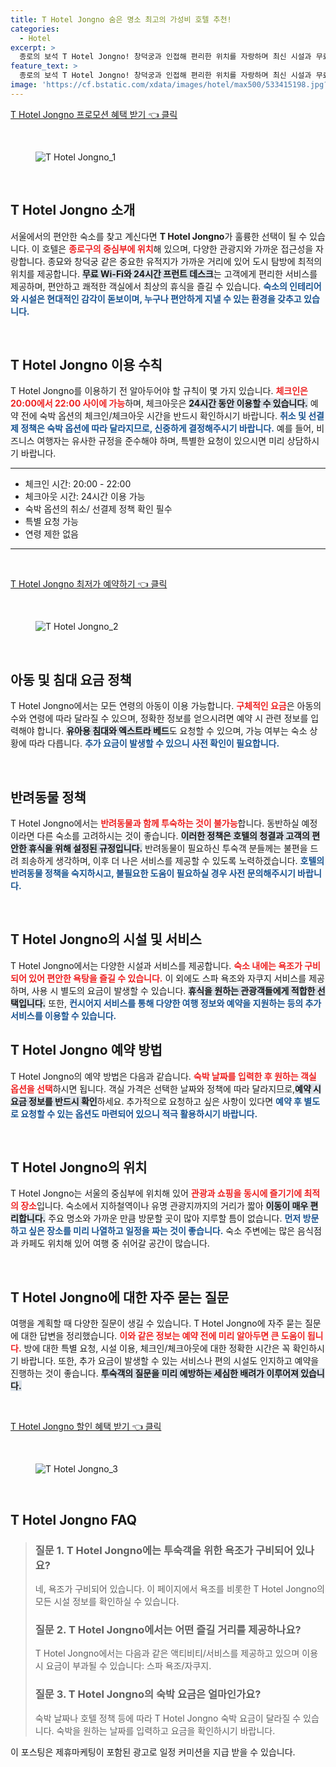 ```yaml
---
title: T Hotel Jongno 숨은 명소 최고의 가성비 호텔 추천!
categories:
  - Hotel
excerpt: >
  종로의 보석 T Hotel Jongno! 창덕궁과 인접해 편리한 위치를 자랑하며 최신 시설과 무료 WiFi로 완벽한 휴식을 제공합니다. 가족과의 행복한 순간을 위해 모든 연령의 아동이 환영받으며 특별한 숙박 경험을 원한다면 지금 바로 예약하세요!
feature_text: >
  종로의 보석 T Hotel Jongno! 창덕궁과 인접해 편리한 위치를 자랑하며 최신 시설과 무료 WiFi로 완벽한 휴식을 제공합니다. 가족과의 행복한 순간을 위해 모든 연령의 아동이 환영받으며 특별한 숙박 경험을 원한다면 지금 바로 예약하세요!
image: 'https://cf.bstatic.com/xdata/images/hotel/max500/533415198.jpg?k=6179573d8c31a902b48ea05481e73ad3e2e4fe8f07ff17e0bd686f436c2c3efa&o=&hp=1'
---
```


<p><a class="modoo-button" href="https://tinyurl.com/29v2dyyb" rel="nofollow noopener">T Hotel Jongno 프로모션 혜택 받기 👈 클릭</a></p><br/>
<figure class="image"><img alt="T Hotel Jongno_1" src="https://cf.bstatic.com/xdata/images/hotel/max1024x768/533415194.jpg?k=a8b91286797bf9870dc597d68ffcad3859b3fcc6af69d5d34e13f10194837f98&amp;o=&amp;hp=1"/></figure><br/>

<h2 data-ke-size="size26" id="T_Hotel_Jongno_소개">T Hotel Jongno 소개</h2>
<p data-ke-size="size16">서울에서의 편안한 숙소를 찾고 계신다면 <b>T Hotel Jongno</b>가 훌륭한 선택이 될 수 있습니다. 이 호텔은 <b><span style="color: #ee2323;">종로구의 중심부에 위치</span></b>해 있으며, 다양한 관광지와 가까운 접근성을 자랑합니다. 종묘와 창덕궁 같은 중요한 유적지가 가까운 거리에 있어 도시 탐방에 최적의 위치를 제공합니다. <b><span style="background-color: #21538527;">무료 Wi-Fi와 24시간 프런트 데스크</span></b>는 고객에게 편리한 서비스를 제공하며, 편안하고 쾌적한 객실에서 최상의 휴식을 즐길 수 있습니다. <b><span style="color: #1a5490;">숙소의 인테리어와 시설은 현대적인 감각이 돋보이며, 누구나 편안하게 지낼 수 있는 환경을 갖추고 있습니다.</span></b></p>
<p data-ke-size="size16"> </p>
<h2 data-ke-size="size23" id="이용수칙_안내">T Hotel Jongno 이용 수칙</h2>
<p data-ke-size="size16">T Hotel Jongno를 이용하기 전 알아두어야 할 규칙이 몇 가지 있습니다. <b><span style="color: #ee2323;">체크인은 20:00에서 22:00 사이에 가능</span></b>하며, 체크아웃은 <b><span style="background-color: #21538527;">24시간 동안 이용할 수 있습니다.</span></b> 예약 전에 숙박 옵션의 체크인/체크아웃 시간을 반드시 확인하시기 바랍니다. <b><span style="color: #1a5490;">취소 및 선결제 정책은 숙박 옵션에 따라 달라지므로, 신중하게 결정해주시기 바랍니다.</span></b> 예를 들어, 비즈니스 여행자는 유사한 규정을 준수해야 하며, 특별한 요청이 있으시면 미리 상담하시기 바랍니다.</p>
<hr contenteditable="false" data-ke-style="style5" data-ke-type="horizontalRule"/>
<ul data-ke-list-type="disc" style="list-style-type: disc;">
<li>체크인 시간: 20:00 - 22:00</li>
<li>체크아웃 시간: 24시간 이용 가능</li>
<li>숙박 옵션의 취소/ 선결제 정책 확인 필수</li>
<li>특별 요청 가능</li>
<li>연령 제한 없음</li>
</ul>
<hr contenteditable="false" data-ke-style="style5" data-ke-type="horizontalRule"/>
<p data-ke-size="size16"> </p>
<p><a class="modoo-button" href="https://tinyurl.com/29v2dyyb" rel="nofollow noopener">T Hotel Jongno 최저가 예약하기 👈 클릭</a></p><br/>
<figure class="image"><img alt="T Hotel Jongno_2" src="https://cf.bstatic.com/xdata/images/hotel/max500/533415198.jpg?k=6179573d8c31a902b48ea05481e73ad3e2e4fe8f07ff17e0bd686f436c2c3efa&amp;o=&amp;hp=1"/></figure><br/>
<h2 data-ke-size="size23" id="아동_및_침대_요금_정책">아동 및 침대 요금 정책</h2>
<p data-ke-size="size16">T Hotel Jongno에서는 모든 연령의 아동이 이용 가능합니다. <b><span style="color: #ee2323;">구체적인 요금</span></b>은 아동의 수와 연령에 따라 달라질 수 있으며, 정확한 정보를 얻으시려면 예약 시 관련 정보를 입력해야 합니다. <b><span style="background-color: #21538527;">유아용 침대와 엑스트라 베드</span></b>도 요청할 수 있으며, 가능 여부는 숙소 상황에 따라 다릅니다. <b><span style="color: #1a5490;">추가 요금이 발생할 수 있으니 사전 확인이 필요합니다.</span></b></p>
<p data-ke-size="size16"> </p>
<h2 data-ke-size="size23" id="반려동물_정책">반려동물 정책</h2>
<p data-ke-size="size16">T Hotel Jongno에서는 <b><span style="color: #ee2323;">반려동물과 함께 투숙하는 것이 불가능</span></b>합니다. 동반하실 예정이라면 다른 숙소를 고려하시는 것이 좋습니다. <b><span style="background-color: #21538527;">이러한 정책은 호텔의 청결과 고객의 편안한 휴식을 위해 설정된 규정입니다.</span></b> 반려동물이 필요하신 투숙객 분들께는 불편을 드려 죄송하게 생각하며, 이후 더 나은 서비스를 제공할 수 있도록 노력하겠습니다. <b><span style="color: #1a5490;">호텔의 반려동물 정책을 숙지하시고, 불필요한 도움이 필요하실 경우 사전 문의해주시기 바랍니다.</span></b></p>
<p data-ke-size="size16"> </p>
<h2 data-ke-size="size23" id="시설_및_서비스">T Hotel Jongno의 시설 및 서비스</h2>
<p data-ke-size="size16">T Hotel Jongno에서는 다양한 시설과 서비스를 제공합니다. <b><span style="color: #ee2323;">숙소 내에는 욕조가 구비되어 있어 편안한 욕탕을 즐길 수 있습니다.</span></b> 이 외에도 스파 욕조와 자쿠지 서비스를 제공하며, 사용 시 별도의 요금이 발생할 수 있습니다. <b><span style="background-color: #21538527;">휴식을 원하는 관광객들에게 적합한 선택입니다.</span></b> 또한, <b><span style="color: #1a5490;">컨시어지 서비스를 통해 다양한 여행 정보와 예약을 지원하는 등의 추가 서비스를 이용할 수 있습니다.</span></b></p>
<h2 data-ke-size="size23" id="예약_방법">T Hotel Jongno 예약 방법</h2>
<p data-ke-size="size16">T Hotel Jongno의 예약 방법은 다음과 같습니다. <b><span style="color: #ee2323;">숙박 날짜를 입력한 후 원하는 객실 옵션을 선택</span></b>하시면 됩니다. 객실 가격은 선택한 날짜와 정책에 따라 달라지므로,<b><span style="background-color: #21538527;">예약 시 요금 정보를 반드시 확인</span></b>하세요. 추가적으로 요청하고 싶은 사항이 있다면 <b><span style="color: #1a5490;">예약 후 별도로 요청할 수 있는 옵션도 마련되어 있으니 적극 활용하시기 바랍니다.</span></b></p>
<p data-ke-size="size16"> </p>
<h2 data-ke-size="size23" id="T_Hotel_Jongno_위치">T Hotel Jongno의 위치</h2>
<p data-ke-size="size16">T Hotel Jongno는 서울의 중심부에 위치해 있어 <b><span style="color: #ee2323;">관광과 쇼핑을 동시에 즐기기에 최적의 장소</span></b>입니다. 숙소에서 지하철역이나 유명 관광지까지의 거리가 짧아 <b><span style="background-color: #21538527;">이동이 매우 편리합니다.</span></b> 주요 명소와 가까운 만큼 방문할 곳이 많아 지루할 틈이 없습니다. <b><span style="color: #1a5490;">먼저 방문하고 싶은 장소를 미리 나열하고 일정을 짜는 것이 좋습니다.</span></b> 숙소 주변에는 많은 음식점과 카페도 위치해 있어 여행 중 쉬어갈 공간이 많습니다.</p>
<p data-ke-size="size16"> </p>
<h2 data-ke-size="size26" id="자주_묻는_질문">T Hotel Jongno에 대한 자주 묻는 질문</h2>
<p data-ke-size="size16">여행을 계획할 때 다양한 질문이 생길 수 있습니다. T Hotel Jongno에 자주 묻는 질문에 대한 답변을 정리했습니다. <b><span style="color: #ee2323;">이와 같은 정보는 예약 전에 미리 알아두면 큰 도움이 됩니다.</span></b> 방에 대한 특별 요청, 시설 이용, 체크인/체크아웃에 대한 정확한 시간은 꼭 확인하시기 바랍니다. 또한, 추가 요금이 발생할 수 있는 서비스나 편의 시설도 인지하고 예약을 진행하는 것이 좋습니다. <b><span style="background-color: #21538527;">투숙객의 질문을 미리 예방하는 세심한 배려가 이루어져 있습니다.</span></b></p>
<p data-ke-size="size16"> </p>

<p><a class="modoo-button" href="https://tinyurl.com/29v2dyyb" rel="nofollow noopener">T Hotel Jongno 할인 혜택 받기 👈 클릭</a></p><br>

<figure class="image"><img src="https://cf.bstatic.com/xdata/images/hotel/max500/533415199.jpg?k=2143f4ae26f41641bc23cc27abf247dedad6ec09f46de48453cd712ba4a74a99&o=&hp=1" alt="T Hotel Jongno_3"></figure><br>
<h2 id="T_Hotel_Jongno_FAQ">T Hotel Jongno FAQ</h2>
<div itemscope="" itemtype="https://schema.org/FAQPage"> 
<blockquote> 
<div itemscope="" itemprop="mainEntity" itemtype="https://schema.org/Question"> 
<h3 itemprop="name">질문 1. T Hotel Jongno에는 투숙객을 위한 욕조가 구비되어 있나요?</h3> 
<div itemscope="" itemprop="acceptedAnswer" itemtype="https://schema.org/Answer"> 
<span itemprop="text"> 
<p>네, 욕조가 구비되어 있습니다. 이 페이지에서 욕조를 비롯한 T Hotel Jongno의 모든 시설 정보를 확인하실 수 있습니다.</p> 
</span> 
</div> 
</div> 

<div itemscope="" itemprop="mainEntity" itemtype="https://schema.org/Question"> 
<h3 itemprop="name">질문 2. T Hotel Jongno에서는 어떤 즐길 거리를 제공하나요?</h3> 
<div itemscope="" itemprop="acceptedAnswer" itemtype="https://schema.org/Answer"> 
<span itemprop="text"> 
<p>T Hotel Jongno에서는 다음과 같은 액티비티/서비스를 제공하고 있으며 이용 시 요금이 부과될 수 있습니다: 스파 욕조/자쿠지.</p> 
</span> 
</div> 
</div> 

<div itemscope="" itemprop="mainEntity" itemtype="https://schema.org/Question"> 
<h3 itemprop="name">질문 3. T Hotel Jongno의 숙박 요금은 얼마인가요?</h3> 
<div itemscope="" itemprop="acceptedAnswer" itemtype="https://schema.org/Answer"> 
<span itemprop="text"> 
<p>숙박 날짜나 호텔 정책 등에 따라 T Hotel Jongno 숙박 요금이 달라질 수 있습니다. 숙박을 원하는 날짜를 입력하고 요금을 확인하시기 바랍니다.</p> 
</span> 
</div> 
</div> 
</blockquote> 
</div><p>이 포스팅은 제휴마케팅이 포함된 광고로 일정 커미션을 지급 받을 수 있습니다.</p>

